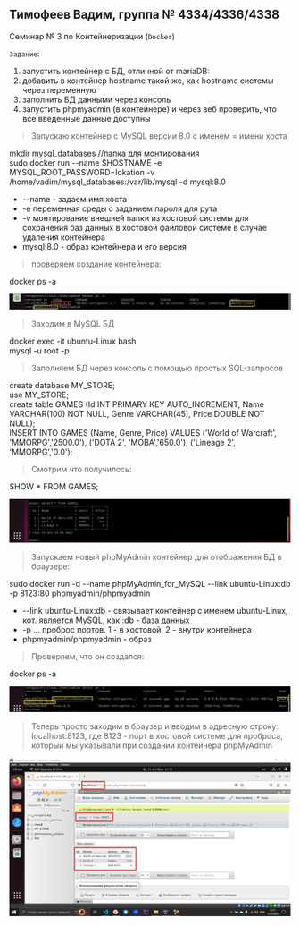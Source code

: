 ## Тимофеев Вадим, группа № 4334/4336/4338
Семинар № 3 по Контейнеризации (`Docker`)

`Задание`:
1) запустить контейнер с БД, отличной от mariaDB:
2) добавить в контейнер hostname такой же, как hostname системы через переменную
3) заполнить БД данными через консоль
4) запустить phpmyadmin (в контейнере) и через веб проверить, что все введенные данные доступны

> Запускаю контейнер с MySQL версии 8.0 с именем = имени хоста

mkdir mysql_databases //папка для монтирования  
sudo docker run --name $HOSTNAME -e MYSQL_ROOT_PASSWORD=lokation -v /home/vadim/mysql_databases:/var/lib/mysql -d mysql:8.0  
* --name - задаем имя хоста
* -e переменная среды с заданием пароля для рута
* -v монтирование внешней папки из хостовой системы для сохранения баз данных в хостовой файловой системе в случае удаления контейнера
* mysql:8.0 - образ контейнера и его версия

> проверяем создание контейнера:  

docker ps -a 

![running_MySQL_DB](1_2_running_MySQLDB.png)  

> Заходим в MySQL БД

docker exec -it ubuntu-Linux bash  
mysql -u root -p   

> Заполняем БД через консоль с помощью простых SQL-запросов 

create database MY_STORE;  
use MY_STORE;  
create table GAMES (Id INT PRIMARY KEY AUTO_INCREMENT, Name VARCHAR(100) NOT NULL, Genre VARCHAR(45), Price DOUBLE NOT NULL);  
INSERT INTO GAMES (Name, Genre, Price) VALUES ('World of Warcraft', 'MMORPG','2500.0'), ('DOTA 2', 'MOBA','650.0'), ('Lineage 2', 'MMORPG','0.0');  

> Смотрим что получилось:

SHOW * FROM GAMES;

![let's see our table](select_fromGames.png) 

> Запускаем новый phpMyAdmin контейнер для отображения БД в браузере:

sudo docker run -d --name phpMyAdmin_for_MySQL --link ubuntu-Linux:db -p 8123:80 phpmyadmin/phpmyadmin
* --link ubuntu-Linux:db - связывает контейнер с именем ubuntu-Linux, кот. является MySQL, как :db - база данных
* -p ... проброс портов. 1 - в хостовой, 2 - внутри контейнера
* phpmyadmin/phpmyadmin - образ

> Проверяем, что он создался: 

docker ps -a

![check running phpMyAdmin](running_phpMyAdmin.png) 

> Теперь просто заходим в браузер и вводим в адресную строку: localhost:8123, где 8123 - порт в хостовой системе для проброса, который мы указывали при создании контейнера phpMyAdmin

![check our data base in browser with phpMyAdmin](showDBinBrowser.png) 